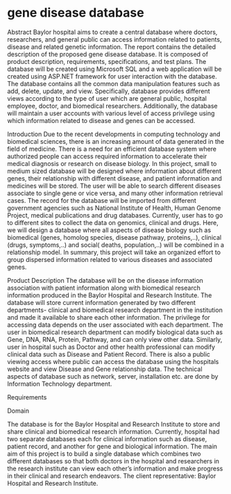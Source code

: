 # gene disease database

Abstract
Baylor hospital aims to create a central database where doctors, researchers, and general 
public can access information related to patients, disease and related genetic information. 
The report contains the detailed description of the proposed gene disease database. 
It is composed of product description, requirements, specifications, and test plans. 
The database will be created using Microsoft SQL and a web application will be created 
using ASP.NET framework for user interaction with the database. The database contains all 
the common data manipulation features such as add, delete, update, and view. Specifically, 
database provides different views according to the type of user which are general public,
 hospital employee, doctor, and biomedical researchers. Additionally, the database will 
 maintain a user accounts with various level of access privilege using which information 
 related to disease and genes can be accessed.
 
Introduction
Due to the recent developments in computing technology and biomedical sciences, 
there is an increasing amount of data generated in the field of medicine. There is a
 need for an efficient database system where authorized people can access required 
 information to accelerate their medical diagnosis or research on disease biology. 
 In this project, small to medium sized database will be designed where information 
 about different genes, their relationship with different disease, and patient information 
 and medicines will be stored. The user will be able to search different diseases 
 associate to single gene or vice versa, and many other information retrieval cases. 
 The record for the database will be imported from different government agencies such 
 as National Institute of Health, Human Genome Project, medical publications and 
 drug databases. Currently, user has to go to different sites to collect the data on 
 genomics, clinical and drugs. Here, we will design a database where all aspects of 
 disease biology such as biomedical (genes, homolog species, disease pathway, proteins,..), 
 clinical (drugs, symptoms,..) and social( deaths, population,..) will be combined in a 
 relationship model. In summary, this project will take an organized effort to group 
 dispersed information related to various diseases and associated genes.
 
Product Description
The database will be on the disease information association with patient information 
along with biomedical research information produced in the Baylor Hospital and Research 
Institute. The database will store current information generated by two different 
departments- clinical and biomedical research department in the institution and made 
it available to share each other information. The privilege for accessing data depends 
on the user associated with each department. The user in biomedical research department 
can modify biological data such as Gene, DNA, RNA, Protein, Pathway, and can only view 
other data. Similarly, user in hospital such as Doctor and other health professional 
can modify clinical data such as Disease and Patient Record. There is also a public 
viewing access where public can access the database using the hospitals website and 
view Disease and Gene relationship data. The technical aspects of database such as network, 
server, installation etc. are done by Information Technology department.

Requirements

Domain

The database is for the Baylor Hospital and Research Institute to store and share 
clinical and biomedical research information. Currently, hospital had two separate 
databases each for clinical information such as disease, patient record, and another 
for gene and biological information. The main aim of this project is to build a single 
database which combines two different databases so that both doctors in the hospital 
and researchers in the research institute can view each other’s information and make 
progress in their clinical and research endeavors. The client representative: Baylor Hospital 
and Research Institute.